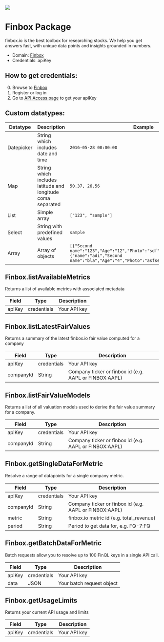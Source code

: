 [![](https://scdn.rapidapi.com/RapidAPI_banner.png)](https://rapidapi.com/package/Finbox/functions?utm_source=RapidAPIGitHub_FinboxFunctions&utm_medium=button&utm_content=RapidAPI_GitHub)

# Finbox Package
finbox.io is the best toolbox for researching stocks. We help you get answers fast, with unique data points and insights grounded in numbers.
* Domain: [Finbox](http://finbox.io/)
* Credentials: apiKey

## How to get credentials: 
0. Browse to [Finbox](https://finbox.io/)
1. Register or log in
2. Go to [API Access page](https://finbox.io/profile/api) to get your apiKey



## Custom datatypes: 
 |Datatype|Description|Example
 |--------|-----------|----------
 |Datepicker|String which includes date and time|```2016-05-28 00:00:00```
 |Map|String which includes latitude and longitude coma separated|```50.37, 26.56```
 |List|Simple array|```["123", "sample"]``` 
 |Select|String with predefined values|```sample```
 |Array|Array of objects|```[{"Second name":"123","Age":"12","Photo":"sdf","Draft":"sdfsdf"},{"name":"adi","Second name":"bla","Age":"4","Photo":"asfserwe","Draft":"sdfsdf"}] ```
 

## Finbox.listAvailableMetrics
Returns a list of available metrics with associated metadata

| Field | Type       | Description
|-------|------------|----------
| apiKey| credentials| Your API key

## Finbox.listLatestFairValues
Returns a summary of the latest finbox.io fair value computed for a company

| Field    | Type       | Description
|----------|------------|----------
| apiKey   | credentials| Your API key
| companyId| String     | Company ticker or finbox id (e.g. AAPL or FINBOX:AAPL)

## Finbox.listFairValueModels
Returns a list of all valuation models used to derive the fair value summary for a company.

| Field    | Type       | Description
|----------|------------|----------
| apiKey   | credentials| Your API key
| companyId| String     | Company ticker or finbox id (e.g. AAPL or FINBOX:AAPL)

## Finbox.getSingleDataForMetric
Resolve a range of datapoints for a single company metric.

| Field    | Type       | Description
|----------|------------|----------
| apiKey   | credentials| Your API key
| companyId| String     | Company ticker or finbox id (e.g. AAPL or FINBOX:AAPL)
| metric   | String     | finbox.io metric id (e.g. total_revenue)
| period   | String     | Period to get data for, e.g. FQ-7:FQ

## Finbox.getBatchDataForMetric
Batch requests allow you to resolve up to 100 FinQL keys in a single API call. 

| Field | Type       | Description
|-------|------------|----------
| apiKey| credentials| Your API key
| data  | JSON       | Your batch request object

## Finbox.getUsageLimits
Returns your current API usage and limits

| Field | Type       | Description
|-------|------------|----------
| apiKey| credentials| Your API key


